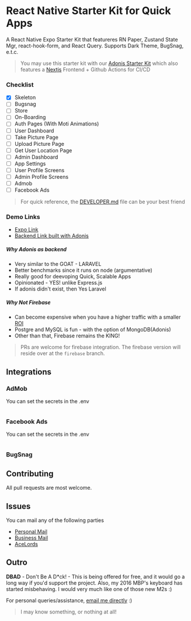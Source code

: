 # React Native Starter Kit for Quick Apps
A React Native Expo Starter Kit that featureres RN Paper, Zustand State Mgr, react-hook-form, and React Query. Supports Dark Theme, BugSnag, e.t.c.

> You may use this starter kit with our [Adonis Starter Kit](https://github.com/lexxyungcarter/adonisjs-starter-kit) which also features a [Nextjs](https://nextjs.org) Frontend + Github Actions for CI/CD


### Checklist
- [x] Skeleton
- [ ] Bugsnag
- [ ] Store
- [ ] On-Boarding
- [ ] Auth Pages (With Moti Animations)
- [ ] User Dashboard
- [ ] Take Picture Page
- [ ] Upload Picture Page
- [ ] Get User Location Page
- [ ] Admin Dashboard
- [ ] App Settings
- [ ] User Profile Screens
- [ ] Admin Profile Screens
- [ ] Admob
- [ ] Facebook Ads

> For quick reference, the [DEVELOPER.md](DEVELOPER.md) file can be your best friend

### Demo Links
- [Expo Link](#)
- [Backend Link built with Adonis](#)

##### Why Adonis as backend
- Very similar to the GOAT - LARAVEL
- Better benchmarks since it runs on node (argumentative)
- Really good for deevoping Quick, Scalable Apps
- Opinionated - YES! unlike Express.js
- If adonis didn't exist, then Yes Laravel

##### Why Not Firebase
- Can become expensive when you have a higher traffic with a smaller [ROI](https://www.investopedia.com/terms/r/returnoninvestment.asp)
- Postgre and MySQL is fun - with the option of MongoDB(Adonis)
- Other than that, Firebase remains the KING!

> PRs are welcome for firebase integration. The firebase version will reside over at the `firebase` branch.


## Integrations
### AdMob
You can set the secrets in the .env

```env

```

### Facebook Ads
You can set the secrets in the .env

```env

```

### BugSnag

## Contributing
All pull requests are most welcome.

## Issues
You can mail any of the following parties
- [Personal Mail](mailto:lexxyungcarter@gmail.com)
- [Business Mail](mailto:lexx@acelords.com)
- [AceLords](https://acelords.com)

## Outro
**DBAD** - Don't Be A D*ck! - This is being offered for free, and it would go a long way 
if you'd support the project. Also, my 2016 MBP's keyboard has started misbehaving. I would very much like one of those new M2s :) 

For personal queries/assistance, [email me directly](mailto:lexxyungcarter@gmail.com) :) 
> I may know something, or nothing at all!
